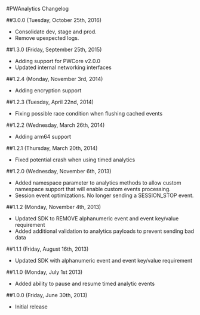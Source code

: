 #PWAnalytics Changelog

##3.0.0 (Tuesday, October 25th, 2016)
 * Consolidate dev, stage and prod.
 * Remove upexpected logs.
 
##1.3.0 (Friday, September 25th, 2015)
 * Adding support for PWCore v2.0.0
 * Updated internal networking interfaces

##1.2.4 (Monday, November 3rd, 2014)
 * Adding encryption support

##1.2.3 (Tuesday, April 22nd, 2014)
 * Fixing possible race condition when flushing cached events

##1.2.2 (Wednesday, March 26th, 2014)
 * Adding arm64 support

##1.2.1 (Thursday, March 20th, 2014)
 * Fixed potential crash when using timed analytics

##1.2.0 (Wednesday, November 6th, 2013)
 * Added namespace parameter to analytics methods to allow custom namespace support that will enable custom events processing.
 * Session event optimizations. No longer sending a SESSION_STOP event.

##1.1.2 (Monday, November 4th, 2013)
 * Updated SDK to REMOVE alphanumeric event and event key/value requirement
 * Added additional validation to analytics payloads to prevent sending bad data

##1.1.1 (Friday, August 16th, 2013)
 * Updated SDK with alphanumeric event and event key/value requirement

##1.1.0 (Monday, July 1st 2013)
 * Added ability to pause and resume timed analytic events

##1.0.0 (Friday, June 30th, 2013)
 * Initial release